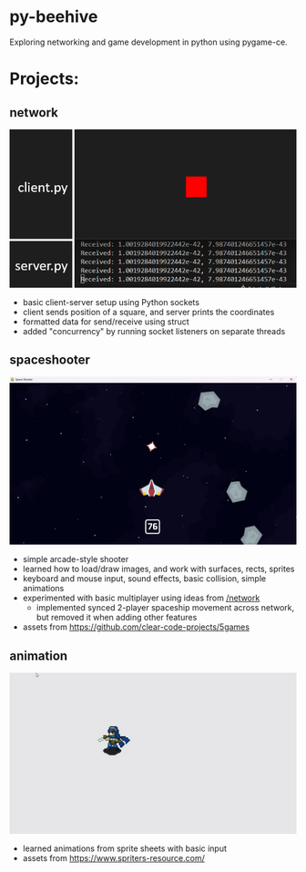 # py-beehive
Exploring networking and game development in python using pygame-ce. 


# Projects:

## network
![Network Screenshot](readme_images/network.png)
- basic client-server setup using Python sockets
- client sends position of a square, and server prints the coordinates
- formatted data for send/receive using struct
- added "concurrency" by running socket listeners on separate threads

## spaceshooter
![Spaceshooter Screenshot](readme_images/spaceshooter.png)
- simple arcade-style shooter
- learned how to load/draw images, and work with surfaces, rects, sprites
- keyboard and mouse input, sound effects, basic collision, simple animations
- experimented with basic multiplayer using ideas from [/network](#network)
  - implemented synced 2-player spaceship movement across network, but removed it when adding other features 
- assets from https://github.com/clear-code-projects/5games

## animation
![Animation Gif](animation/animation.gif)
- learned animations from sprite sheets with basic input
- assets from https://www.spriters-resource.com/
